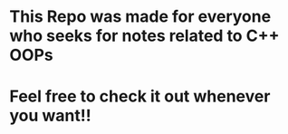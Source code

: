 # This Repo was made for everyone who seeks for notes related to C++ OOPs <br>
# Feel free to check it out whenever you want!! 